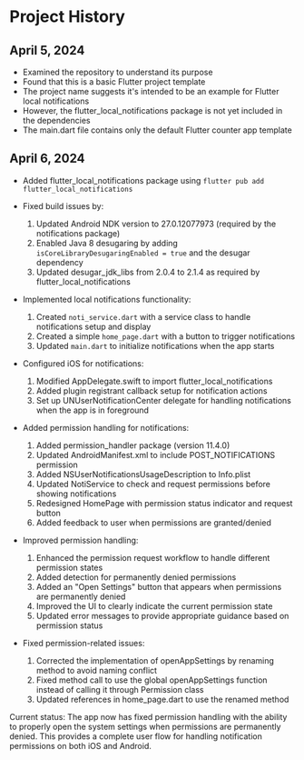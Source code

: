 # Project History

## April 5, 2024
- Examined the repository to understand its purpose
- Found that this is a basic Flutter project template
- The project name suggests it's intended to be an example for Flutter local notifications
- However, the flutter_local_notifications package is not yet included in the dependencies
- The main.dart file contains only the default Flutter counter app template

## April 6, 2024
- Added flutter_local_notifications package using `flutter pub add flutter_local_notifications`
- Fixed build issues by:
  1. Updated Android NDK version to 27.0.12077973 (required by the notifications package)
  2. Enabled Java 8 desugaring by adding `isCoreLibraryDesugaringEnabled = true` and the desugar dependency
  3. Updated desugar_jdk_libs from 2.0.4 to 2.1.4 as required by flutter_local_notifications

- Implemented local notifications functionality:
  1. Created `noti_service.dart` with a service class to handle notifications setup and display
  2. Created a simple `home_page.dart` with a button to trigger notifications
  3. Updated `main.dart` to initialize notifications when the app starts

- Configured iOS for notifications:
  1. Modified AppDelegate.swift to import flutter_local_notifications
  2. Added plugin registrant callback setup for notification actions
  3. Set up UNUserNotificationCenter delegate for handling notifications when the app is in foreground

- Added permission handling for notifications:
  1. Added permission_handler package (version 11.4.0)
  2. Updated AndroidManifest.xml to include POST_NOTIFICATIONS permission
  3. Added NSUserNotificationsUsageDescription to Info.plist
  4. Updated NotiService to check and request permissions before showing notifications
  5. Redesigned HomePage with permission status indicator and request button
  6. Added feedback to user when permissions are granted/denied

- Improved permission handling:
  1. Enhanced the permission request workflow to handle different permission states
  2. Added detection for permanently denied permissions
  3. Added an "Open Settings" button that appears when permissions are permanently denied
  4. Improved the UI to clearly indicate the current permission state
  5. Updated error messages to provide appropriate guidance based on permission status

- Fixed permission-related issues:
  1. Corrected the implementation of openAppSettings by renaming method to avoid naming conflict
  2. Fixed method call to use the global openAppSettings function instead of calling it through Permission class
  3. Updated references in home_page.dart to use the renamed method

Current status: The app now has fixed permission handling with the ability to properly open the system settings when permissions are permanently denied. This provides a complete user flow for handling notification permissions on both iOS and Android. 